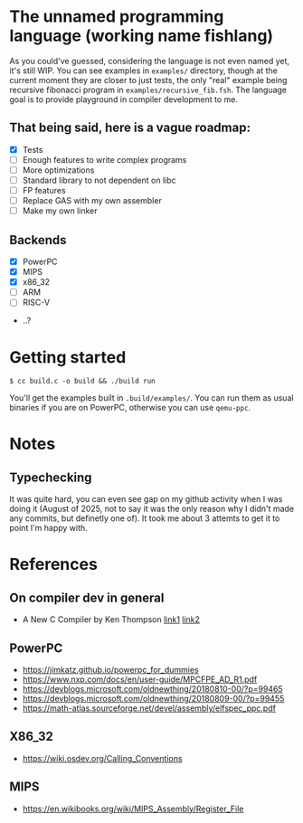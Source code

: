 # The unnamed programming language (working name fishlang)
As you could've guessed, considering the language is not even named yet, it's
still WIP. You can see examples in `examples/` directory, though at the current
moment they are closer to just tests, the only "real" example being recursive fibonacci
program in `examples/recursive_fib.fsh`. The language goal is to provide playground in
compiler development to me. <br>
## That being said, here is a vague roadmap:
- [x] Tests
- [ ] Enough features to write complex programs
- [ ] More optimizations
- [ ] Standard library to not dependent on libc
- [ ] FP features
- [ ] Replace GAS with my own assembler
- [ ] Make my own linker
## Backends
- [x] PowerPC
- [x] MIPS
- [x] x86_32
- [ ] ARM
- [ ] RISC-V
- ..?
# Getting started
```shell
$ cc build.c -o build && ./build run
```
You'll get the examples built in `.build/examples/`. You can run them as usual binaries
if you are on PowerPC, otherwise you can use `qemu-ppc`.

# Notes
## Typechecking
It was quite hard, you can even see gap on my github activity when I was doing it
(August of 2025, not to say it was the only reason why I didn't made any commits, but definetly one of).
It took me about 3 attemts to get it to point I'm happy with.

# References
## On compiler dev in general
- A New C Compiler by Ken Thompson [link1](https://c9x.me/compile/bib/new-c.pdf) [link2](https://doc.cat-v.org/bell_labs/new_c_compilers/new_c_compiler.pdf)
## PowerPC
- https://jimkatz.github.io/powerpc_for_dummies
- https://www.nxp.com/docs/en/user-guide/MPCFPE_AD_R1.pdf
- https://devblogs.microsoft.com/oldnewthing/20180810-00/?p=99465
- https://devblogs.microsoft.com/oldnewthing/20180809-00/?p=99455
- https://math-atlas.sourceforge.net/devel/assembly/elfspec_ppc.pdf
## X86_32
- https://wiki.osdev.org/Calling_Conventions
## MIPS
- https://en.wikibooks.org/wiki/MIPS_Assembly/Register_File

